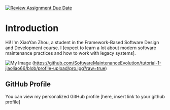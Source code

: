 [![Review Assignment Due Date](https://classroom.github.com/assets/deadline-readme-button-22041afd0340ce965d47ae6ef1cefeee28c7c493a6346c4f15d667ab976d596c.svg)](https://classroom.github.com/a/LQr4ft17)
# Introduction
Hi! I'm XiaoYan Zhou, a student in the Framework-Based Software Design and Development course. 
I [expect to learn a lot about modern software maintenance practices and how to work with legacy systems].

![My Image](image.jpg)  (https://github.com/SoftwareMaintenanceEvolution/tutorial-1-jiaoliao66/blob/profile-upload/pro.jpg?raw=true)

## GitHub Profile

You can view my personalized GitHub profile [here, insert link to your github profile]

